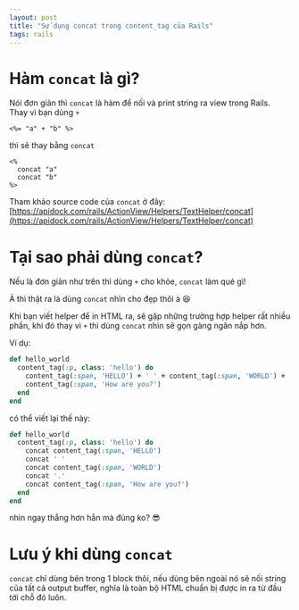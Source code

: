 ```yaml
---
layout: post
title: "Sử dụng concat trong content_tag của Rails"
tags: rails
---
```

# Hàm `concat` là gì?
Nói đơn giản thì `concat` là hàm để nối và print string ra view trong Rails.
Thay vì bạn dùng `+`
~~~ erb
<%= "a" + "b" %>
~~~
thì sẽ thay bằng `concat`
~~~ erb
<%
  concat "a"
  concat "b"
%>
~~~
Tham khảo source code của `concat` ở đây: [https://apidock.com/rails/ActionView/Helpers/TextHelper/concat](https://apidock.com/rails/ActionView/Helpers/TextHelper/concat)

# Tại sao phải dùng `concat`?
Nếu là đơn giản như trên thì dùng `+` cho khỏe, `concat` làm qué gì!

À thì thật ra là dùng `concat` nhìn cho đẹp thôi à :laughing:

Khi bạn viết helper để in HTML ra, sẽ gặp những trường hợp helper rất nhiều phần, khi đó thay vì `+` thì dùng `concat` nhìn sẽ gọn gàng ngăn nắp hơn.

Ví dụ:
~~~ ruby
def hello_world
  content_tag(:p, class: 'hello') do
    content_tag(:span, 'HELLO') + ' ' + content_tag(:span, 'WORLD') + '.' +
    content_tag(:span, 'How are you?')
  end
end
~~~
có thể viết lại thế này:
~~~ ruby
def hello_world
  content_tag(:p, class: 'hello') do
    concat content_tag(:span, 'HELLO')
    concat ' '
    concat content_tag(:span, 'WORLD')
    concat '.'
    concat content_tag(:span, 'How are you?')
  end
end
~~~
nhìn ngay thẳng hơn hẳn mà đúng ko? :sunglasses:

# Lưu ý khi dùng `concat`
`concat` chỉ dùng bên trong 1 block thôi, nếu dùng bên ngoài nó sẽ nối string của tất cả output buffer, nghĩa là toàn bộ HTML chuẩn bị được in ra từ đầu tới chỗ đó luôn.

